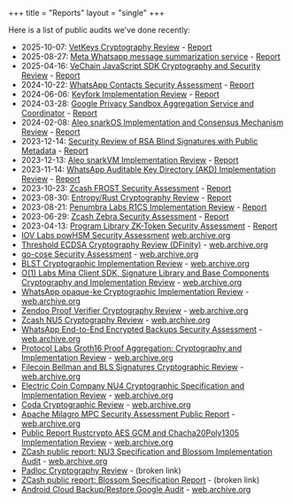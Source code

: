 +++
title = "Reports"
layout = "single"
+++

Here is a list of public audits we've done recently:

- 2025-10-07: [VetKeys Cryptography Review](https://www.nccgroup.com/research-blog/public-report-vetkeys-cryptography-review/) - [Report](https://www.nccgroup.com/media/251hh3kn/ncc_group_dfinityusaresearch_vetkeys_report_2025-10-08_v10.pdf)
- 2025-08-27: [Meta Whatsapp message summarization service](https://www.nccgroup.com/research-blog/public-report-meta-whatsapp-message-summarization-service/) - [Report](https://www.nccgroup.com/media/ymskbe40/ncc_group_metaplatforms_whatsapp-message_summarization_report_2025-08-27_v10.pdf)
- 2025-04-16: [VeChain JavaScript SDK Cryptography and Security Review](https://www.nccgroup.com/research-blog/vechain-javascript-sdk-cryptography-and-security-review/) - [Report](https://www.nccgroup.com/media/ygclshpx/ncc_group_vechainfoundationsanmarinosrl_e020944_report_2025-04-10_v13.pdf)
- 2024-10-22: [WhatsApp Contacts Security Assessment](https://www.nccgroup.com/research-blog/public-report-whatsapp-contacts-security-assessment/) - [Report](https://www.nccgroup.com/media/3ckm2llr/ncc_group_metaplatforms_2024-10-11_v11.pdf)
- 2024-06-06: [Keyfork Implementation Review](https://www.nccgroup.com/research-blog/public-report-keyfork-implementation-review/) - [Report](https://www.nccgroup.com/media/keuozd4o/_ncc_group_distrust_keyfork_public_report_2024-06-04_v10.pdf)
- 2024-03-28: [Google Privacy Sandbox Aggregation Service and Coordinator](https://www.nccgroup.com/research-blog/public-report-google-privacy-sandbox-aggregation-service-and-coordinator/) - [Report](https://www.nccgroup.com/media/m3yogjsq/_ncc_group_google_privacy_sandbox_public_report_v2.pdf)
- 2024-02-08: [Aleo snarkOS Implementation and Consensus Mechanism Review](https://www.nccgroup.com/research-blog/public-report-aleo-snarkos-implementation-and-consensus-mechanism-review/) - [Report](https://www.nccgroup.com/media/adonjzt1/_ncc_group_aleosystems_e009544_snarkos_report_2024-02-06_v10.pdf)
- 2023-12-14: [Security Review of RSA Blind Signatures with Public Metadata](https://www.nccgroup.com/research-blog/public-report-security-review-of-rsa-blind-signatures-with-public-metadata/) - [Report](https://www.nccgroup.com/media/au1d1i4r/_ncc_group_google_e008730_report_2023-12-08_v11-1.pdf)
- 2023-12-13: [Aleo snarkVM Implementation Review](https://www.nccgroup.com/research-blog/public-report-aleo-snarkvm-implementation-review/) - [Report](https://www.nccgroup.com/media/3b5bsgtm/_ncc_group_aleosystems_e008901_report_2023-12-13_v10-1.pdf)
- 2023-11-14: [WhatsApp Auditable Key Directory (AKD) Implementation Review](https://www.nccgroup.com/research-blog/public-report-whatsapp-auditable-key-directory-akd-implementation-review/) - [Report](https://www.nccgroup.com/media/phzpm0qv/_ncc_group_metaplatforms_e008327_report_2023-11-14_v10.pdf)
- 2023-10-23: [Zcash FROST Security Assessment](https://www.nccgroup.com/research-blog/public-report-zcash-frost-security-assessment/) - [Report](https://www.nccgroup.com/media/m1yjijzn/_ncc_group_zcashfoundation_e008263_report_2023-10-20_v11-1.pdf)
- 2023-08-30: [Entropy/Rust Cryptography Review](https://www.nccgroup.com/research-blog/public-report-entropyrust-cryptography-review/) - [Report](https://www.nccgroup.com/media/bq2gfxb3/_ncc_group_entropycryptography_e008526_report_2023-08-25_v10.pdf)
- 2023-08-21: [Penumbra Labs R1CS Implementation Review](https://www.nccgroup.com/research-blog/public-report-penumbra-labs-r1cs-implementation-review/) - [Report](https://www.nccgroup.com/media/zo4h0apc/_ncc_group_penumbralabs_e008695_report_2023-08-18_v10.pdf)
- 2023-06-29: [Zcash Zebra Security Assessment](https://www.nccgroup.com/research-blog/public-report-zcash-zebra-security-assessment/) - [Report](https://www.nccgroup.com/media/bw3nq0vm/_ncc_group_zcashfoundation_e005955_report_2023-06-27_v10.pdf)
- 2023-04-13: [Program Library ZK-Token Security Assessment](https://www.nccgroup.com/research-blog/public-report-solana-program-library-zk-token-security-assessment/) - [Report](https://www.nccgroup.com/media/orxjqelv/_ncc_group_solanafoundation_report_2023-04-05_v12-5.pdf)
- [IOV Labs powHSM Security Assessment](https://research.nccgroup.com/2022/10/05/public-report-iov-labs-powhsm-security-assessment/) [web.archive.org](https://web.archive.org/web/20221013214048/https://research.nccgroup.com/wp-content/uploads/2022/10/NCC_Group_IOVLabs_powHSM_Report_2022-10-03_v1.1.pdf)
- [Threshold ECDSA Cryptography Review (DFinity)](https://research.nccgroup.com/2022/06/15/public-report-threshold-ecdsa-cryptography-review/) - [web.archive.org](https://web.archive.org/web/20220703063502/https://research.nccgroup.com/wp-content/uploads/2022/06/NCC_DFINITY_ThresholdSignature_Report_2022-06-14_v1.2.pdf)
- [go-cose Security Assessment](https://research.nccgroup.com/2022/05/26/public-report-go-cose-security-assessment/) - [web.archive.org](https://web.archive.org/web/20220526181900/https://research.nccgroup.com/wp-content/uploads/2022/05/NCC_Microsoft-go-cose-Report_2022-05-26_v1.0.pdf)
- [BLST Cryptographic Implementation Review](https://research.nccgroup.com/2021/01/20/public-report-blst-cryptographic-implementation-review/) - [web.archive.org](https://web.archive.org/web/20211223154922/https://research.nccgroup.com/wp-content/uploads/2021/01/NCC_Group_EthereumFoundation_ETHF002_Report_2021-01-20_v1.0.pdf)
- [O(1) Labs Mina Client SDK, Signature Library and Base Components Cryptography and Implementation Review](https://research.nccgroup.com/2022/02/22/public-report-o1-labs-mina-client-sdk-signature-library-and-base-components-cryptography-and-implementation-review/) - [web.archive.org](https://web.archive.org/web/20220222190133/https://research.nccgroup.com/wp-content/uploads/2022/02/NCC_Group_O1LabsOperatingCo_Report_2022-02-21_v1.0.pdf)
- [WhatsApp opaque-ke Cryptographic Implementation Review](https://research.nccgroup.com/2021/12/13/public-report-whatsapp-opaque-ke-cryptographic-implementation-review/) - [web.archive.org](https://web.archive.org/web/20211213145520/https://research.nccgroup.com/wp-content/uploads/2021/12/NCC_Group_WhatsAppLLC_OPAQUE_Report_2021-12-10_v1.3.pdf)
- [Zendoo Proof Verifier Cryptography Review](https://research.nccgroup.com/2021/11/30/public-report-zendoo-proof-verifier-cryptography-review/) - [web.archive.org](https://web.archive.org/web/20211215231306/https://research.nccgroup.com/wp-content/uploads/2021/11/NCC_Group_ZenBlockchainFoundation_E001741_Report_2021-11-29_v1.2.pdf)
- [Zcash NU5 Cryptography Review](https://research.nccgroup.com/2021/11/02/public-report-zcash-nu5-cryptography-review/) - [web.archive.org](https://web.archive.org/web/20211102164311/https://research.nccgroup.com/wp-content/uploads/2021/11/NCC_Group_Zcash_NU5_PublicReportFinal.pdf)
- [WhatsApp End-to-End Encrypted Backups Security Assessment](https://research.nccgroup.com/2021/10/27/public-report-whatsapp-end-to-end-encrypted-backups-security-assessment/) - [web.archive.org](https://web.archive.org/web/20211111171131/https://research.nccgroup.com/wp-content/uploads/2021/10/NCC_Group_WhatsApp_E001000M_Report_2021-10-27_v1.2.pdf)
- [Protocol Labs Groth16 Proof Aggregation: Cryptography and Implementation Review](https://research.nccgroup.com/2021/06/04/public-report-protocol-labs-groth16-proof-aggregation-cryptography-and-implementation-review/) - [web.archive.org](https://web.archive.org/web/20220121133115/https://research.nccgroup.com/wp-content/uploads/2021/06/NCC_Group_ProtocolLabs_FilecoinGroth16_Report_2021-06-02.pdf)
- [Filecoin Bellman and BLS Signatures Cryptographic Review](https://research.nccgroup.com/2020/10/21/public-report-filecoin-bellman-and-bls-signatures-cryptographic-review/) - [web.archive.org](https://web.archive.org/web/20210826231130/https://research.nccgroup.com/wp-content/uploads/2020/10/NCC_Group_ProtocolLabs_PRLB007_Report_2020-10-20_v1.0.pdf)
- [Electric Coin Company NU4 Cryptographic Specification and Implementation Review](https://research.nccgroup.com/2020/09/04/public-report-electric-coin-company-nu4-cryptographic-specification-and-implementation-review/) - [web.archive.org](https://web.archive.org/web/20200929080327/https://research.nccgroup.com/wp-content/uploads/2020/09/NCC_Group_Zcash_ZCHX006_Report_2020-09-03_v2.0.pdf)
- [Coda Cryptographic Review](https://research.nccgroup.com/2020/05/13/public-report-coda-cryptographic-review/) - [web.archive.org](https://web.archive.org/web/20210410222242/https://research.nccgroup.com/wp-content/uploads/2020/05/NCC_Group_O1Labs_O1LB001_Report_2020-05-11_v1.1.pdf)
- [Apache Milagro MPC Security Assessment Public Report](https://research.nccgroup.com/2020/07/20/public-report-qredo-apache-milagro-mpc-cryptographic-assessment/) - [web.archive.org](https://web.archive.org/web/20211202035651/https://research.nccgroup.com/wp-content/uploads/2020/07/NCC_Group_Qredo_Apache_Milagro_MPC_Cryptographic_Review_2020-07-16_v1.3.pdf)
- [Public Report Rustcrypto AES GCM and Chacha20Poly1305 Implementation Review](https://research.nccgroup.com/2020/02/26/public-report-rustcrypto-aes-gcm-and-chacha20poly1305-implementation-review/) - [web.archive.org](https://web.archive.org/web/20200929011538/https://research.nccgroup.com/wp-content/uploads/2020/02/NCC_Group_MobileCoin_RustCrypto_AESGCM_ChaCha20Poly1305_Implementation_Review_2020-02-12_v1.0.pdf)
- [ZCash public report: NU3 Specification and Blossom Implementation Audit](https://www.nccgroup.com/media/fjbhnwgc/nccgroup_zcash_publicreport_2020-02-06_v11.pdf) - [web.archive.org](https://web.archive.org/web/20250718074012/https://www.nccgroup.com/media/fjbhnwgc/nccgroup_zcash_publicreport_2020-02-06_v11.pdf)
- [Padloc Cryptography Review](https://www.nccgroup.com/us/our-research/padloc/) - (broken link)
- [ZCash public report: Blossom Specification Report](https://www.nccgroup.com/us/our-research/zcash-blossom-specification-report/) - (broken link)
- [Android Cloud Backup/Restore Google Audit](https://www.nccgroup.com/media/dzxlxwzg/_ncc_group_google_encryptedbackup_2018-10-10_v10.pdf) - [web.archive.org](https://web.archive.org/web/20251021002248/https://www.nccgroup.com/media/dzxlxwzg/_ncc_group_google_encryptedbackup_2018-10-10_v10.pdf)
